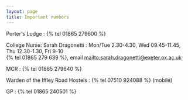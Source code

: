 ```yaml
---
layout: page
title: Important numbers
---
```


Porter's Lodge
: {% tel 01865 279600 %}

College Nurse: Sarah Dragonetti
: Mon/Tue 2.30-4.30, Wed 09.45-11.45, Thu 12.30-1.30, Fri 9-10  
{% tel 01865 279 639 %}, email <mailto:sarah.dragonetti@exeter.ox.ac.uk>

MCR
: {% tel 01865 279640 %}

Warden of the Iffley Road Hostels
: {% tel 07510 924088 %} (mobile)

GP
: {% tel 01865 240501 %}
